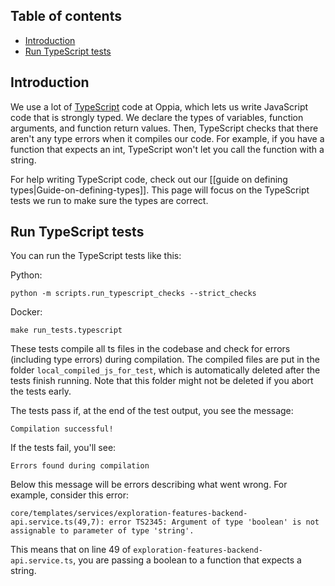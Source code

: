 ## Table of contents

* [Introduction](#introduction)
* [Run TypeScript tests](#run-typescript-tests)

## Introduction

We use a lot of [TypeScript](https://www.typescriptlang.org/) code at Oppia, which lets us write JavaScript code that is strongly typed. We declare the types of variables, function arguments, and function return values. Then, TypeScript checks that there aren't any type errors when it compiles our code. For example, if you have a function that expects an int, TypeScript won't let you call the function with a string.

For help writing TypeScript code, check out our [[guide on defining types|Guide-on-defining-types]]. This page will focus on the TypeScript tests we run to make sure the types are correct.

## Run TypeScript tests

You can run the TypeScript tests like this:

Python:
```console
python -m scripts.run_typescript_checks --strict_checks
```

Docker:
```console
make run_tests.typescript
```

These tests compile all ts files in the codebase and check for errors (including type errors) during compilation. The compiled files are put in the folder `local_compiled_js_for_test`, which is automatically deleted after the tests finish running. Note that this folder might not be deleted if you abort the tests early.

The tests pass if, at the end of the test output, you see the message:

```text
Compilation successful!
```

If the tests fail, you'll see:

```text
Errors found during compilation
```

Below this message will be errors describing what went wrong. For example, consider this error:

```text
core/templates/services/exploration-features-backend-api.service.ts(49,7): error TS2345: Argument of type 'boolean' is not assignable to parameter of type 'string'.
```

This means that on line 49 of `exploration-features-backend-api.service.ts`, you are passing a boolean to a function that expects a string.

